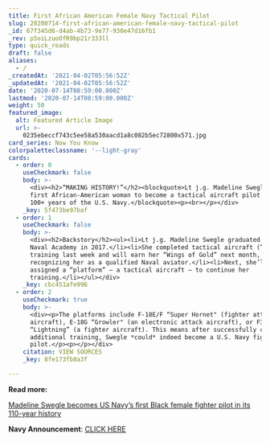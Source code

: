 ```yaml
---
title: First African American Female Navy Tactical Pilot
slug: 20200714-first-african-american-female-navy-tactical-pilot
_id: 67f345d6-d4ab-4b73-9e77-930e47d16fb1
_rev: p5oiLzuoOfR9bp21r333ll
type: quick_reads
draft: false
aliases:
  - /
_createdAt: '2021-04-02T05:56:52Z'
_updatedAt: '2021-04-02T05:56:52Z'
date: '2020-07-14T08:59:00.000Z'
lastmod: '2020-07-14T08:59:00.000Z'
weight: 50
featured_image:
  alt: Featured Article Image
  url: >-
    0235ebeccf743c5ee58a530aacd1a8c082b5ec72800x571.jpg
card_series: Now You Know
colorpaletteclassname: '--light-gray'
cards:
  - order: 0
    useCheckmark: false
    body: >-
      <div><h2>“MAKING HISTORY!”</h2><blockquote>Lt j.g. Madeline Swegle is the
      first African-American woman to become a tactical aircraft pilot in the
      100+ years of the U.S. Navy.</blockquote><p><br></p></div>
    _key: 5f473be97baf
  - order: 1
    useCheckmark: false
    body: >-
      <div><h2>Backstory</h2><ul><li>Lt j.g. Madeline Swegle graduated from the
      Naval Academy in 2017.</li><li>She completed tactical aircraft (“TACAIR”)
      training last week and will earn her “Wings of Gold” next month,
      recognizing her as a qualified Naval aviator.</li><li>Next, she’ll be
      assigned a “platform” – a tactical aircraft – to continue her
      training.</li></ul></div>
    _key: cbc451afe996
  - order: 2
    useCheckmark: true
    body: >-
      <div><p>The platforms include F-18E/F “Super Hornet" (fighter attack
      aircraft), E-18G “Growler" (an electronic attack aircraft), or F35
      “Lightning” (a fighter aircraft). This means after successfully completing
      additional training, Swegle *could* indeed become a U.S. Navy fighter
      pilot.</p><p></p></div>
    citation: VIEW SOURCES
    _key: 8fe173fb8a3f

---
```

**Read more:**

[Madeline Swegle becomes US Navy’s first Black female fighter pilot in its 110-year history](https://www.usatoday.com/story/news/nation/2020/07/13/madeline-swegle-becomes-navys-first-black-female-fighter-pilot/5426566002/)

**Navy Announcement**: [CLICK HERE](https://twitter.com/USNavy/status/1281362500978716673?s=20)